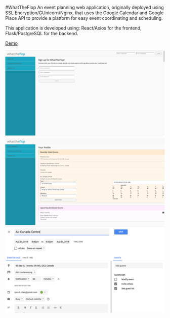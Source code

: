 #WhatTheFlop
An event planning web application, originally deployed using SSL Encryption/GUnicorn/Nginx, that uses the Google Calendar and Google Place API to provide a platform for easy event coordinating and scheduling.

This application is developed using: React/Axios for the frontend, Flask/PostgreSQL for the backend. 

[Demo](https://whattheflop.herokuapp.com/)

![](img/img1.jpg)
![](img/img2.jpg)
![](img/img3.jpg)